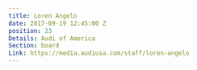```yaml
---
title: Loren Angelo
date: 2017-09-19 12:45:00 Z
position: 23
Details: Audi of America
Section: board
Link: https://media.audiusa.com/staff/loren-angelo
---
```



